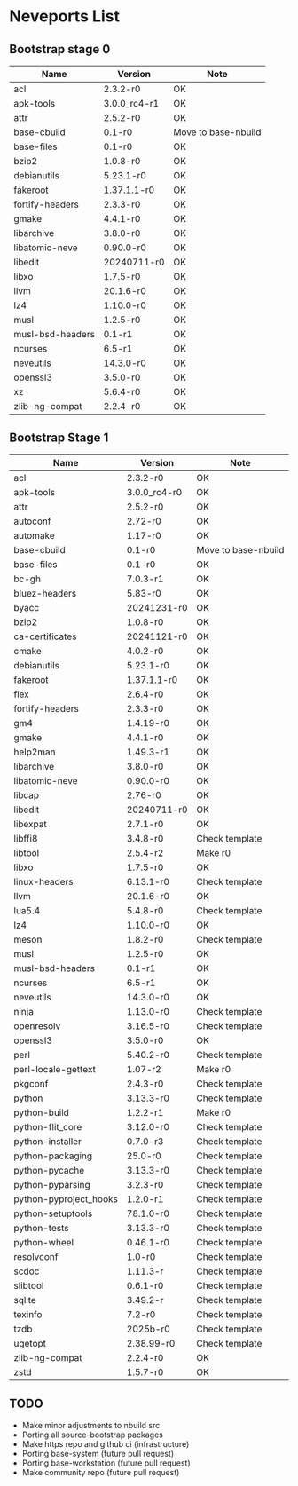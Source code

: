 # Neveports List

## Bootstrap stage 0

| Name              | Version     | Note                  |
| ----------------- | ----------- | --------------------- |
| acl               | 2.3.2-r0    | OK                    |
| apk-tools         | 3.0.0_rc4-r1| OK                    |
| attr              | 2.5.2-r0    | OK                    |
| base-cbuild       | 0.1-r0      | Move to base-nbuild   |
| base-files        | 0.1-r0      | OK                    |
| bzip2             | 1.0.8-r0    | OK                    |
| debianutils       | 5.23.1-r0   | OK                    |
| fakeroot          | 1.37.1.1-r0 | OK                    |
| fortify-headers   | 2.3.3-r0    | OK                    |
| gmake             | 4.4.1-r0    | OK                    |
| libarchive        | 3.8.0-r0    | OK                    |
| libatomic-neve    | 0.90.0-r0   | OK                    |
| libedit           | 20240711-r0 | OK                    |
| libxo             | 1.7.5-r0    | OK                    |
| llvm              | 20.1.6-r0   | OK                    |
| lz4               | 1.10.0-r0   | OK                    |
| musl              | 1.2.5-r0    | OK                    |
| musl-bsd-headers  | 0.1-r1      | OK                    |
| ncurses           | 6.5-r1      | OK                    |
| neveutils         | 14.3.0-r0   | OK                    |
| openssl3          | 3.5.0-r0    | OK                    |
| xz                | 5.6.4-r0    | OK                    |
| zlib-ng-compat    | 2.2.4-r0    | OK                    |

## Bootstrap Stage 1

| Name              | Version     | Note                  |
| ----------------- | ----------- | --------------------- |
| acl               | 2.3.2-r0    | OK                    |
| apk-tools         | 3.0.0_rc4-r0| OK                    |
| attr              | 2.5.2-r0    | OK                    |
| autoconf          | 2.72-r0     | OK                    |
| automake          | 1.17-r0     | OK                    |
| base-cbuild       | 0.1-r0      | Move to base-nbuild   |
| base-files        | 0.1-r0      | OK                    |
| bc-gh             | 7.0.3-r1    | OK                    |
| bluez-headers     | 5.83-r0     | OK                    |
| byacc             | 20241231-r0 | OK                    |
| bzip2             | 1.0.8-r0    | OK                    |
| ca-certificates   | 20241121-r0 | OK                    |
| cmake             | 4.0.2-r0    | OK                    |
| debianutils       | 5.23.1-r0   | OK                    |
| fakeroot          | 1.37.1.1-r0 | OK                    |
| flex              | 2.6.4-r0    | OK                    |
| fortify-headers   | 2.3.3-r0    | OK                    |
| gm4               | 1.4.19-r0   | OK                    |
| gmake             | 4.4.1-r0    | OK                    |
| help2man          | 1.49.3-r1   | OK                    |
| libarchive        | 3.8.0-r0    | OK                    |
| libatomic-neve    | 0.90.0-r0   | OK                    |
| libcap            | 2.76-r0     | OK                    |
| libedit           | 20240711-r0 | OK                    |
| libexpat          | 2.7.1-r0    | OK                    |
| libffi8           | 3.4.8-r0    | Check template        |
| libtool           | 2.5.4-r2    | Make r0               |
| libxo             | 1.7.5-r0    | OK                    |
| linux-headers     | 6.13.1-r0   | Check template        |
| llvm              | 20.1.6-r0   | OK                    |
| lua5.4            | 5.4.8-r0    | Check template        |
| lz4               | 1.10.0-r0   | OK                    |
| meson             | 1.8.2-r0    | Check template        |
| musl              | 1.2.5-r0    | OK                    |
| musl-bsd-headers  | 0.1-r1      | OK                    |
| ncurses           | 6.5-r1      | OK                    |
| neveutils         | 14.3.0-r0   | OK                    |
| ninja             | 1.13.0-r0   | Check template        |
| openresolv        | 3.16.5-r0   | Check template        |
| openssl3          | 3.5.0-r0    | OK                    |
| perl              | 5.40.2-r0   | Check template        |
|perl-locale-gettext| 1.07-r2     | Make r0               |
| pkgconf           | 2.4.3-r0    | Check template        |
| python            | 3.13.3-r0   | Check template        |
| python-build      | 1.2.2-r1    | Make r0               |
| python-flit_core  | 3.12.0-r0   | Check template        |
| python-installer  | 0.7.0-r3    | Check template        |
| python-packaging  | 25.0-r0     | Check template        |
| python-pycache    | 3.13.3-r0   | Check template        |
| python-pyparsing  | 3.2.3-r0    | Check template        |
| python-pyproject_hooks| 1.2.0-r1| Check template        |
| python-setuptools | 78.1.0-r0   | Check template        |
| python-tests      | 3.13.3-r0   | Check template        |
| python-wheel      | 0.46.1-r0   | Check template        |
| resolvconf        | 1.0-r0      | Check template        |
| scdoc             | 1.11.3-r    | Check template        |
| slibtool          | 0.6.1-r0    | Check template        |
| sqlite            | 3.49.2-r    | Check template        |
| texinfo           | 7.2-r0      | Check template        |
| tzdb              | 2025b-r0    | Check template        |
| ugetopt           | 2.38.99-r0  | Check template        |
| zlib-ng-compat    | 2.2.4-r0    | OK                    |
| zstd              | 1.5.7-r0    | OK                    |


## TODO

- Make minor adjustments to nbuild src
- Porting all source-bootstrap packages
- Make https repo and github ci (infrastructure)
- Porting base-system (future pull request)
- Porting base-workstation (future pull request)
- Make community repo (future pull request)

